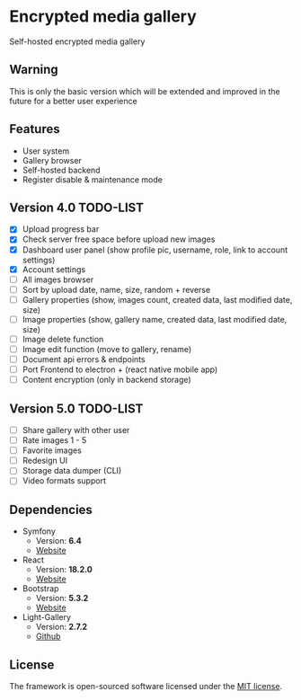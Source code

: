 # Encrypted media gallery
Self-hosted encrypted media gallery

## Warning
This is only the basic version which will be extended and improved in the future for a better user experience

## Features
- User system
- Gallery browser
- Self-hosted backend
- Register disable & maintenance mode

## Version 4.0 TODO-LIST
- [X] Upload progress bar
- [X] Check server free space before upload new images
- [X] Dashboard user panel (show profile pic, username, role, link to account settings)
- [X] Account settings
- [ ] All images browser
- [ ] Sort by upload date, name, size, random + reverse
- [ ] Gallery properties (show, images count, created data, last modified date, size)
- [ ] Image properties (show, gallery name, created data, last modified date, size)
- [ ] Image delete function
- [ ] Image edit function (move to gallery, rename)
- [ ] Document api errors & endpoints
- [ ] Port Frontend to electron + (react native mobile app)
- [ ] Content encryption (only in backend storage)

## Version 5.0 TODO-LIST
- [ ] Share gallery with other user
- [ ] Rate images 1 - 5
- [ ] Favorite images
- [ ] Redesign UI
- [ ] Storage data dumper (CLI)
- [ ] Video formats support

## Dependencies 
* Symfony
   * Version: **6.4**
   * [Website](https://symfony.com/)   
* React
   * Version: **18.2.0**
   * [Website](https://react.dev/)   
* Bootstrap
   * Version: **5.3.2**
   * [Website](https://getbootstrap.com/)
* Light-Gallery
   * Version: **2.7.2**
   * [Github](https://github.com/sachinchoolur/lightGallery)

## License
The framework is open-sourced software licensed under the [MIT license](https://opensource.org/licenses/MIT).
